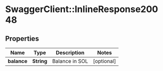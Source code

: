 # SwaggerClient::InlineResponse20048

## Properties
Name | Type | Description | Notes
------------ | ------------- | ------------- | -------------
**balance** | **String** | Balance in SOL | [optional] 

